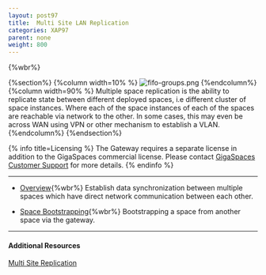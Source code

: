 ```yaml
---
layout: post97
title:  Multi Site LAN Replication
categories: XAP97
parent: none
weight: 800
---
```


{%wbr%}

{%section%}
{%column width=10% %}
![fifo-groups.png](/attachment_files/subject/multisite.png)
{%endcolumn%}
{%column width=90% %}
Multiple space replication is the ability to replicate state between different deployed spaces, i.e different cluster of space instances. Where each of the space instances of each of the spaces are reachable via network to the other. In some cases, this may even be across WAN using VPN or other mechanism to establish a VLAN.
{%endcolumn%}
{%endsection%}



{% info title=Licensing %}
The Gateway requires a separate license in addition to the GigaSpaces commercial license. Please contact [GigaSpaces Customer Support](http://www.gigaspaces.com/content/customer-support-services) for more details.
{% endinfo %}


<hr/>

- [Overview](./multi-space-replication-over-the-lan-or-vpn.html){%wbr%}
Establish data synchronization between multiple spaces which have direct network communication between each other.

- [Space Bootstrapping](./replication-gateway-lan-bootstrapping-process.html){%wbr%}
Bootstrapping a space from another space via the gateway.

<hr/>

#### Additional Resources

[Multi Site Replication](./multi-site-replication-overview.html)